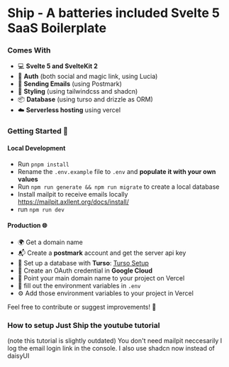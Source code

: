 # Ship - A batteries included Svelte 5 SaaS Boilerplate

### Comes With

- 💻 **Svelte 5 and SvelteKit 2**
- 🚪 **Auth** (both social and magic link, using Lucia)
- 📧 **Sending Emails** (using Postmark)
- 🎨 **Styling** (using tailwindcss and shadcn)
- 📦 **Database** (using turso and drizzle as ORM)
- ☁️ **Serverless hosting** using vercel

### Getting Started 🚀

#### Local Development

- Run `pnpm install`
- Rename the `.env.example` file to `.env` and **populate it with your own values**
- Run `npm run generate && npm run migrate` to create a local database
- Install mailpit to receive emails locally https://mailpit.axllent.org/docs/install/
- run `npm run dev`

#### Production 🌐

- 🌍 Get a domain name
- 📬 Create a **postmark** account and get the server api key
- 💾 Set up a database with **Turso**: [Turso Setup](https://turso.tech/)
- 🔑 Create an OAuth credential in **Google Cloud**
- 🎯 Point your main domain name to your project on Vercel
- 🔐 fill out the environment variables in `.env`
- ⚙️ Add those environment variables to your project in Vercel

Feel free to contribute or suggest improvements! 🤝

### How to setup Just Ship the youtube tutorial
(note this tutorial is slightly outdated) You don't need mailpit neccesarily I log the email login link in the console. 
I also use shadcn now instead of daisyUI
